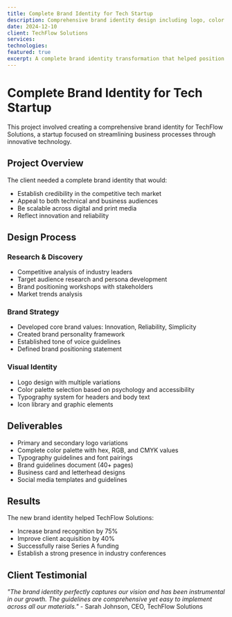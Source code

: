 ```yaml
---
title: Complete Brand Identity for Tech Startup
description: Comprehensive brand identity design including logo, color palette, typography, and brand guidelines for a innovative tech startup.
date: 2024-12-10
client: TechFlow Solutions
services:
technologies:
featured: true
excerpt: A complete brand identity transformation that helped position a tech startup as a leader in their industry.
---
```


# Complete Brand Identity for Tech Startup

This project involved creating a comprehensive brand identity for TechFlow Solutions, a startup focused on streamlining business processes through innovative technology.

## Project Overview

The client needed a complete brand identity that would:
- Establish credibility in the competitive tech market
- Appeal to both technical and business audiences
- Be scalable across digital and print media
- Reflect innovation and reliability

## Design Process

### Research & Discovery
- Competitive analysis of industry leaders
- Target audience research and persona development
- Brand positioning workshops with stakeholders
- Market trends analysis

### Brand Strategy
- Developed core brand values: Innovation, Reliability, Simplicity
- Created brand personality framework
- Established tone of voice guidelines
- Defined brand positioning statement

### Visual Identity
- Logo design with multiple variations
- Color palette selection based on psychology and accessibility
- Typography system for headers and body text
- Icon library and graphic elements

## Deliverables

- Primary and secondary logo variations
- Complete color palette with hex, RGB, and CMYK values
- Typography guidelines and font pairings
- Brand guidelines document (40+ pages)
- Business card and letterhead designs
- Social media templates and guidelines

## Results

The new brand identity helped TechFlow Solutions:
- Increase brand recognition by 75%
- Improve client acquisition by 40%
- Successfully raise Series A funding
- Establish a strong presence in industry conferences

## Client Testimonial

*"The brand identity perfectly captures our vision and has been instrumental in our growth. The guidelines are comprehensive yet easy to implement across all our materials."* - Sarah Johnson, CEO, TechFlow Solutions
